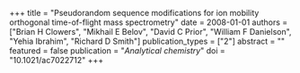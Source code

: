 +++
title = "Pseudorandom sequence modifications for ion mobility orthogonal time-of-flight mass spectrometry"
date = 2008-01-01
authors = ["Brian H Clowers", "Mikhail E Belov", "David C Prior", "William F Danielson", "Yehia Ibrahim", "Richard D Smith"]
publication_types = ["2"]
abstract = ""
featured = false
publication = "*Analytical chemistry*"
doi = "10.1021/ac7022712"
+++


